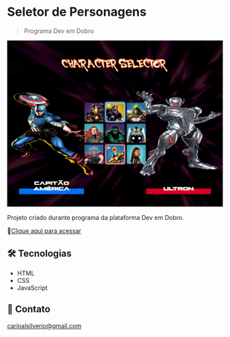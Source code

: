 # Seletor de Personagens
>Programa Dev em Dobro


![preview](/github/preview.png)

Projeto criado durante programa da plataforma Dev em Dobro.

🔗[Clique aqui para acessar](https://carinalsilverio.github.io/selecao-personagens/)


## 🛠️ Tecnologias
- HTML
- CSS
- JavaScript


## 📧 Contato
carinalsilverio@gmail.com
